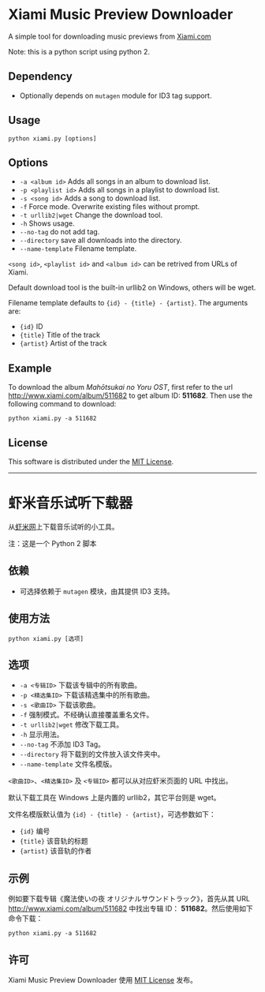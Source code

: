 # Xiami Music Preview Downloader

A simple tool for downloading music previews from [Xiami.com][1]

Note: this is a python script using python 2.

## Dependency

* Optionally depends on `mutagen` module for ID3 tag support.

## Usage

    python xiami.py [options]

## Options

* `-a <album id>` Adds all songs in an album to download list.
* `-p <playlist id>` Adds all songs in a playlist to download list.
* `-s <song id>` Adds a song to download list.
* `-f` Force mode. Overwrite existing files without prompt.
* `-t urllib2|wget` Change the download tool.
* `-h` Shows usage.
* `--no-tag` do not add tag.
* `--directory` save all downloads into the directory.
* `--name-template` Filename template.

`<song id>`, `<playlist id>` and `<album id>` can be retrived from URLs of Xiami.

Default download tool is the built-in urllib2 on Windows, others will be wget.

Filename template defaults to `{id} - {title} - {artist}`. The arguments are:

* `{id}` ID
* `{title}` Title of the track
* `{artist}` Artist of the track

## Example

To download the album _Mahōtsukai no Yoru OST_, first refer to the url <http://www.xiami.com/album/511682> to get album ID: __511682__. Then use the following command to download:

    python xiami.py -a 511682

## License

This software is distributed under the [MIT License][2].


---

# 虾米音乐试听下载器

从[虾米网][1]上下载音乐试听的小工具。

注：这是一个 Python 2 脚本

## 依赖

* 可选择依赖于 `mutagen` 模块，由其提供 ID3 支持。

## 使用方法

    python xiami.py [选项]

## 选项

* `-a <专辑ID>` 下载该专辑中的所有歌曲。
* `-p <精选集ID>` 下载该精选集中的所有歌曲。
* `-s <歌曲ID>` 下载该歌曲。
* `-f` 强制模式。不经确认直接覆盖重名文件。
* `-t urllib2|wget` 修改下载工具。
* `-h` 显示用法。
* `--no-tag` 不添加 ID3 Tag。
* `--directory` 将下载到的文件放入该文件夹中。
* `--name-template` 文件名模版。

`<歌曲ID>`、`<精选集ID>` 及 `<专辑ID>` 都可以从对应虾米页面的 URL 中找出。

默认下载工具在 Windows 上是内置的 urllib2，其它平台则是 wget。

文件名模版默认值为 `{id} - {title} - {artist}`，可选参数如下：

* `{id}` 编号
* `{title}` 该音轨的标题
* `{artist}` 该音轨的作者

## 示例

例如要下载专辑《魔法使いの夜 オリジナルサウンドトラック》，首先从其 URL <http://www.xiami.com/album/511682> 中找出专辑 ID： __511682__。然后使用如下命令下载：

    python xiami.py -a 511682

## 许可

Xiami Music Preview Downloader 使用 [MIT License][2] 发布。

[1]: http://www.xiami.com "虾米"
[2]: http://opensource.org/licenses/MIT "The MIT License"
